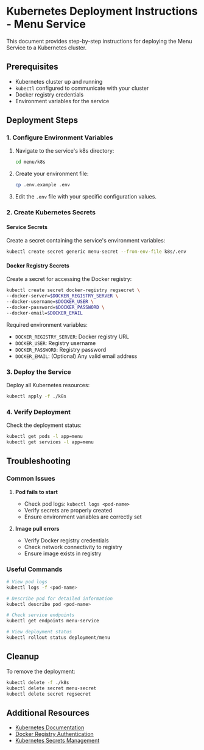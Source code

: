 # Kubernetes Deployment Instructions - Menu Service

This document provides step-by-step instructions for deploying the Menu Service to a Kubernetes cluster.

## Prerequisites

- Kubernetes cluster up and running
- `kubectl` configured to communicate with your cluster
- Docker registry credentials
- Environment variables for the service

## Deployment Steps

### 1. Configure Environment Variables

1. Navigate to the service's k8s directory:
   ```bash
   cd menu/k8s
   ```

2. Create your environment file:
   ```bash
   cp .env.example .env
   ```

3. Edit the `.env` file with your specific configuration values.

### 2. Create Kubernetes Secrets

#### Service Secrets
Create a secret containing the service's environment variables:
```bash
kubectl create secret generic menu-secret --from-env-file k8s/.env
```

#### Docker Registry Secrets
Create a secret for accessing the Docker registry:
```bash
kubectl create secret docker-registry regsecret \
--docker-server=$DOCKER_REGISTRY_SERVER \
--docker-username=$DOCKER_USER \
--docker-password=$DOCKER_PASSWORD \
--docker-email=$DOCKER_EMAIL
```

Required environment variables:
- `DOCKER_REGISTRY_SERVER`: Docker registry URL
- `DOCKER_USER`: Registry username
- `DOCKER_PASSWORD`: Registry password
- `DOCKER_EMAIL`: (Optional) Any valid email address

### 3. Deploy the Service

Deploy all Kubernetes resources:
```bash
kubectl apply -f ./k8s
```

### 4. Verify Deployment

Check the deployment status:
```bash
kubectl get pods -l app=menu
kubectl get services -l app=menu
```

## Troubleshooting

### Common Issues

1. **Pod fails to start**
   - Check pod logs: `kubectl logs <pod-name>`
   - Verify secrets are properly created
   - Ensure environment variables are correctly set

2. **Image pull errors**
   - Verify Docker registry credentials
   - Check network connectivity to registry
   - Ensure image exists in registry

### Useful Commands

```bash
# View pod logs
kubectl logs -f <pod-name>

# Describe pod for detailed information
kubectl describe pod <pod-name>

# Check service endpoints
kubectl get endpoints menu-service

# View deployment status
kubectl rollout status deployment/menu
```

## Cleanup

To remove the deployment:
```bash
kubectl delete -f ./k8s
kubectl delete secret menu-secret
kubectl delete secret regsecret
```

## Additional Resources

- [Kubernetes Documentation](https://kubernetes.io/docs/)
- [Docker Registry Authentication](https://kubernetes.io/docs/tasks/configure-pod-container/pull-image-private-registry/)
- [Kubernetes Secrets Management](https://kubernetes.io/docs/concepts/configuration/secret/)
